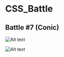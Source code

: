 # CSS_Battle

## Battle #7    (Conic)



![Alt text](Battle%206%20%20%5B31%5D%20Equals/images/Equals.png)

![Alt text](Battle%206%20%20%5B32%5D%20Band-aid/images/Band-aid.png)